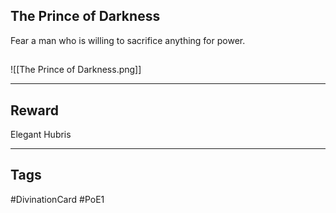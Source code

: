 ## The Prince of Darkness
Fear a man who is willing to sacrifice anything for power.
## 
![[The Prince of Darkness.png]]

---
## Reward
Elegant Hubris

---
## Tags
#DivinationCard
#PoE1